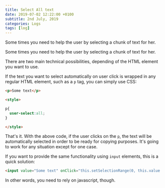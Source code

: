 ```yaml
---
title: Select All text
date: 2019-07-02 12:22:00 +0100
subtitle: 2nd July, 2019
categories: Logs
tags: [log]
---
```


Some times you need to help the user by selecting a chunk of text for her.

Some times you need to help the user by selecting a chunk of text for her.

There are two main technical possibilities, depending of the HTML element you want to use.

If the text you want to select automatically on user click is wrapped in any regular HTML element, such as a `p` tag, you can simply use CSS:

```html
<p>Some text</p>

<style>

p{
  user-select:all;
}

</style>
```

That's it. With the above code, if the user clicks on the `p`, the text will be automatically selected in order to be ready for copying purposes. It's going to work for any situation except for one case.

If you want to provide the same functionality using `input` elements, this is a quick solution:

```html
<input value="Some text" onClick="this.setSelectionRange(0, this.value.length)"/>
```

In other words, you need to rely on javascript, though.